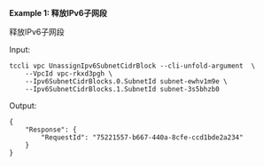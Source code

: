 **Example 1: 释放IPv6子网段**

释放IPv6子网段

Input: 

```
tccli vpc UnassignIpv6SubnetCidrBlock --cli-unfold-argument  \
    --VpcId vpc-rkxd3pgh \
    --Ipv6SubnetCidrBlocks.0.SubnetId subnet-ewhv1m9e \
    --Ipv6SubnetCidrBlocks.1.SubnetId subnet-3s5bhzb0
```

Output: 
```
{
    "Response": {
        "RequestId": "75221557-b667-440a-8cfe-ccd1bde2a234"
    }
}
```

